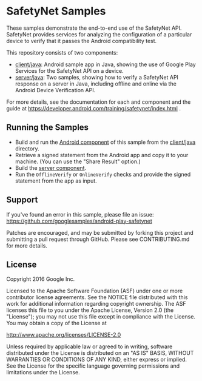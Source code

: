 SafetyNet Samples
===================================

These samples demonstrate the end-to-end use of the SafetyNet API.
SafetyNet provides services for analyzing the configuration of a particular device to verify that it passes the Android compatibility test.

This repository consists of two components:

* [client/java](client/java/SafetyNetSample): Android sample app in Java, showing the use of Google Play Services for the SafetyNet API on a device.
* [server/java](server/java): Two samples, showing how to verify a SafetyNet API response on a server in Java, including offline and online via the Android Device Verification API.

For more details, see the documentation for each and component and the guide at https://developer.android.com/training/safetynet/index.html .


Running the Samples
------------------
* Build and run the [Android component](client/java/SafetyNetSample) of this sample from the  [client/java](client/java) directory.
* Retrieve a signed statement from the Android app and copy it to your machine. (You can use the "Share Result" option.)
* Build the [server component](server/java).
* Run the `OfflineVerify` or `OnlineVerify` checks and provide the signed statement from the app as input.


Support
-------

If you've found an error in this sample, please file an issue:
https://github.com/googlesamples/android-play-safetynet

Patches are encouraged, and may be submitted by forking this project and
submitting a pull request through GitHub. Please see CONTRIBUTING.md for more details.

License
-------

Copyright 2016 Google Inc.

Licensed to the Apache Software Foundation (ASF) under one or more contributor
license agreements.  See the NOTICE file distributed with this work for
additional information regarding copyright ownership.  The ASF licenses this
file to you under the Apache License, Version 2.0 (the "License"); you may not
use this file except in compliance with the License.  You may obtain a copy of
the License at

http://www.apache.org/licenses/LICENSE-2.0

Unless required by applicable law or agreed to in writing, software
distributed under the License is distributed on an "AS IS" BASIS, WITHOUT
WARRANTIES OR CONDITIONS OF ANY KIND, either express or implied.  See the
License for the specific language governing permissions and limitations under
the License.
